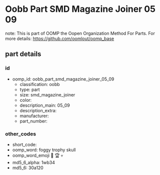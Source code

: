 # Oobb Part SMD Magazine Joiner 05 09  

note: This is part of OOMP the Oopen Organization Method For Parts. For more details: https://github.com/oomlout/oomp_base

##  part details





### id
* oomp_id: oobb_part_smd_magazine_joiner_05_09
  * classification: oobb
  * type: part
  * size: smd_magazine_joiner
  * color: 
  * description_main: 05_09
  * description_extra: 
  * manufacturer: 
  * part_number: 

### other_codes
* short_code: 
* oomp_word: foggy trophy skull
* oomp_word_emoji :foggy: :trophy: :skull:
* md5_6_alpha: 1wb34
* md5_6: 30a120